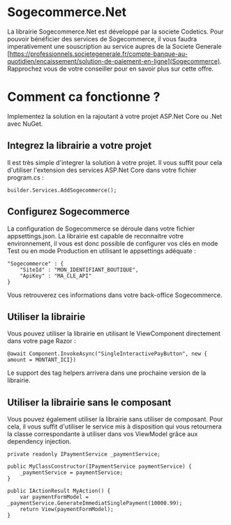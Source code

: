 # Sogecommerce.Net

La librairie Sogecommerce.Net est développé par la societe Codetics. Pour pouvoir bénéficier des services de Sogecommerce, il vous faudra imperativement une souscription au service aupres de la Societe Generale [https://professionnels.societegenerale.fr/compte-banque-au-quotidien/encaissement/solution-de-paiement-en-ligne](Sogecommerce). Rapprochez vous de votre conseiller pour en savoir plus sur cette offre.

# Comment ca fonctionne ?

Implementez la solution en la rajoutant à votre projet ASP.Net Core ou .Net avec NuGet.

## Integrez la librairie a votre projet

Il est très simple d'integrer la solution à votre projet. Il vous suffit pour cela d'utiliser l'extension des services ASP.Net Core dans votre fichier program.cs :

```
builder.Services.AddSogecommerce();

```

## Configurez Sogecommerce

La configuration de Sogecommerce se déroule dans votre fichier appsettings.json. La librairie est capable de reconnaitre votre environnement, il vous est donc possible de configurer vos clés en mode Test ou en mode Production en utilisant le appsettings adéquate :


```
"Sogecommerce" : {
	"SiteId" : "MON_IDENTIFIANT_BOUTIQUE",
	"ApiKey" : "MA_CLE_API"
}

```

Vous retrouverez ces informations dans votre back-office Sogecommerce. 

## Utiliser la librairie

Vous pouvez utiliser la librairie en utilisant le ViewComponent directement dans votre page Razor : 

```
@await Component.InvokeAsync("SingleInteractivePayButton", new { amount = MONTANT_ICI})

```

Le support des tag helpers arrivera dans une prochaine version de la librairie.

## Utiliser la librairie sans le composant


Vous pouvez également utiliser la librairie sans utiliser de composant. Pour cela, il vous suffit d'utiliser le service mis à disposition qui vous retournera la classe correspondante à utiliser dans vos ViewModel grâce aux dependency injection.

```
private readonly IPaymentService _paymentService;

public MyClassConstructor(IPaymentService paymentService) {
	_paymentService = paymentService;
}

public IActionResult MyAction() {
	var paymentFormModel = _paymentService.GenerateImmediatSinglePayment(10000.99);
	return View(paymentFormModel);
}

```
